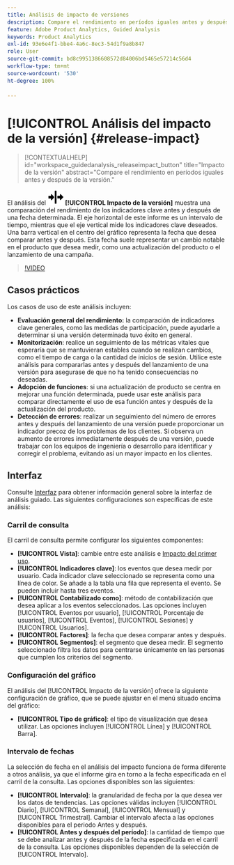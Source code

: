 ```yaml
---
title: Análisis de impacto de versiones
description: Compare el rendimiento en períodos iguales antes y después de la versión.
feature: Adobe Product Analytics, Guided Analysis
keywords: Product Analytics
exl-id: 93e6e4f1-bbe4-4a6c-8ec3-54d1f9a8b847
role: User
source-git-commit: bd8c9951386608572d84006bd5465e57214c56d4
workflow-type: tm+mt
source-wordcount: '530'
ht-degree: 100%

---
```


# [!UICONTROL Análisis del impacto de la versión] {#release-impact}

<!-- markdownlint-disable MD034 -->

>[!CONTEXTUALHELP]
>id="workspace_guidedanalysis_releaseimpact_button"
>title="Impacto de la versión"
>abstract="Compare el rendimiento en períodos iguales antes y después de la versión."

<!-- markdownlint-enable MD034 -->

El análisis del ![Versión](/help/assets/icons/Release.svg) **[!UICONTROL Impacto de la versión]** muestra una comparación del rendimiento de los indicadores clave antes y después de una fecha determinada. El eje horizontal de este informe es un intervalo de tiempo, mientras que el eje vertical mide los indicadores clave deseados. Una barra vertical en el centro del gráfico representa la fecha que desea comparar antes y después. Esta fecha suele representar un cambio notable en el producto que desea medir, como una actualización del producto o el lanzamiento de una campaña.

>[!VIDEO](https://video.tv.adobe.com/v/3423454/?captions=spa&quality=12&learn=on)

## Casos prácticos

Los casos de uso de este análisis incluyen:

* **Evaluación general del rendimiento:** la comparación de indicadores clave generales, como las medidas de participación, puede ayudarle a determinar si una versión determinada tuvo éxito en general.
* **Monitorización**: realice un seguimiento de las métricas vitales que esperaría que se mantuvieran estables cuando se realizan cambios, como el tiempo de carga o la cantidad de inicios de sesión. Utilice este análisis para compararlas antes y después del lanzamiento de una versión para asegurase de que no ha tenido consecuencias no deseadas.
* **Adopción de funciones**: si una actualización de producto se centra en mejorar una función determinada, puede usar este análisis para comparar directamente el uso de esa función antes y después de la actualización del producto.
* **Detección de errores**: realizar un seguimiento del número de errores antes y después del lanzamiento de una versión puede proporcionar un indicador precoz de los problemas de los clientes. Si observa un aumento de errores inmediatamente después de una versión, puede trabajar con los equipos de ingeniería o desarrollo para identificar y corregir el problema, evitando así un mayor impacto en los clientes.

## Interfaz

Consulte [Interfaz](../overview.md#interface) para obtener información general sobre la interfaz de análisis guiado. Las siguientes configuraciones son específicas de este análisis:

### Carril de consulta

El carril de consulta permite configurar los siguientes componentes:

* **[!UICONTROL Vista]**: cambie entre este análisis e [Impacto del primer uso](first-use-impact.md).
* **[!UICONTROL Indicadores clave]**: los eventos que desea medir por usuario. Cada indicador clave seleccionado se representa como una línea de color. Se añade a la tabla una fila que representa el evento. Se pueden incluir hasta tres eventos.
* **[!UICONTROL Contabilizado como]**: método de contabilización que desea aplicar a los eventos seleccionados. Las opciones incluyen [!UICONTROL Eventos por usuario], [!UICONTROL Porcentaje de usuarios], [!UICONTROL Eventos], [!UICONTROL Sesiones] y [!UICONTROL Usuarios].
* **[!UICONTROL Factores]**: la fecha que desea comparar antes y después.
* **[!UICONTROL Segmentos]**: el segmento que desea medir. El segmento seleccionado filtra los datos para centrarse únicamente en las personas que cumplen los criterios del segmento.

### Configuración del gráfico

El análisis del [!UICONTROL Impacto de la versión] ofrece la siguiente configuración de gráfico, que se puede ajustar en el menú situado encima del gráfico:

* **[!UICONTROL Tipo de gráfico]**: el tipo de visualización que desea utilizar. Las opciones incluyen [!UICONTROL Línea] y [!UICONTROL Barra].

### Intervalo de fechas

La selección de fecha en el análisis del impacto funciona de forma diferente a otros análisis, ya que el informe gira en torno a la fecha especificada en el carril de la consulta. Las opciones disponibles son las siguientes:

* **[!UICONTROL Intervalo]**: la granularidad de fecha por la que desea ver los datos de tendencias. Las opciones válidas incluyen [!UICONTROL Diario], [!UICONTROL Semanal], [!UICONTROL Mensual] y [!UICONTROL Trimestral]. Cambiar el intervalo afecta a las opciones disponibles para el periodo Antes y después.
* **[!UICONTROL Antes y después del período]**: la cantidad de tiempo que se debe analizar antes y después de la fecha especificada en el carril de la consulta. Las opciones disponibles dependen de la selección de [!UICONTROL Intervalo].


<!--
## Example

See below for an example of the analysis.

![Release impact](../assets/release-impact.png)

-->
